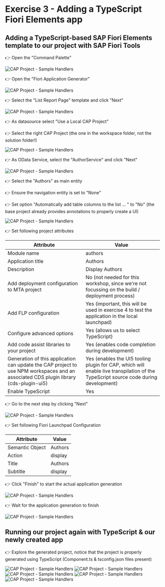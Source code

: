 # Exercise 3 - Adding a TypeScript Fiori Elements app

## Adding a TypeScript-based SAP Fiori Elements template to our project with SAP Fiori Tools

👉 Open the "Command Palette"

![CAP Project - Sample Handlers](images/1.png)

👉 Open the "Fiori Application Generator"

![CAP Project - Sample Handlers](images/2.png)

👉 Select the "List Report Page" template and click "Next"

![CAP Project - Sample Handlers](images/3.png)

👉 As datasource select "Use a Local CAP Project"

👉 Select the right CAP Project (the one in the workspace folder, not the solution folder!)

![CAP Project - Sample Handlers](images/4.png)

👉 As OData Service, select the "AuthorService" and click "Next"

![CAP Project - Sample Handlers](images/5.png)

👉 Select the "Authors" as main entity

👉 Ensure the navigation entity is set to "None"

👉 Set option "Automatically add table columns to the list ... " to "No" (the base project already provides annotations to properly create a UI)

![CAP Project - Sample Handlers](images/6.png)

👉 Set following project attributes

| Attribute | Value |
| -------- | ------- |
| Module name | authors |
| Application title | Authors |
| Description | Display Authors |
| Add deployment configuration to MTA project | No (not needed for this workshop, since we're not focussing on the build / deployment process) |
| Add FLP configuration | Yes (important, this will be used in exercise 4 to test the application in the local launchpad) |
| Configure advanced options | Yes (allows us to select TypeScript) |
| Add code assist libraries to your project | Yes (enables code completion during development) |
| Generation of this application can update the CAP project to use NPM workspaces and an associated CDS plugin library (cds-plugin-ui5) | Yes (enables the UI5 tooling plugin for CAP, which will enable live transpilation of the TypeScript source code during development) |
| Enable TypeScript | Yes |

👉 Go to the next step by clicking "Next"

![CAP Project - Sample Handlers](images/7.png)

👉 Set following Fiori Launchpad Configuration

| Attribute | Value |
| -------- | ------- |
| Semantic Object | Authors |
| Action | display |
| Title | Authors |
| Subtitle | display |

👉 Click "Finish" to start the actual application generation

![CAP Project - Sample Handlers](images/8.png)

👉 Wait for the application generation to finish

![CAP Project - Sample Handlers](images/9.png)

## Running our project again with TypeScript & our newly created app

👉 Explore the generated project, notice that the project is properly generated using TypeScript (Component.ts & tsconfig.json files present)

![CAP Project - Sample Handlers](images/10.png)
![CAP Project - Sample Handlers](images/11.png)
![CAP Project - Sample Handlers](images/12.png)
![CAP Project - Sample Handlers](images/13.png)
![CAP Project - Sample Handlers](images/14.png)
